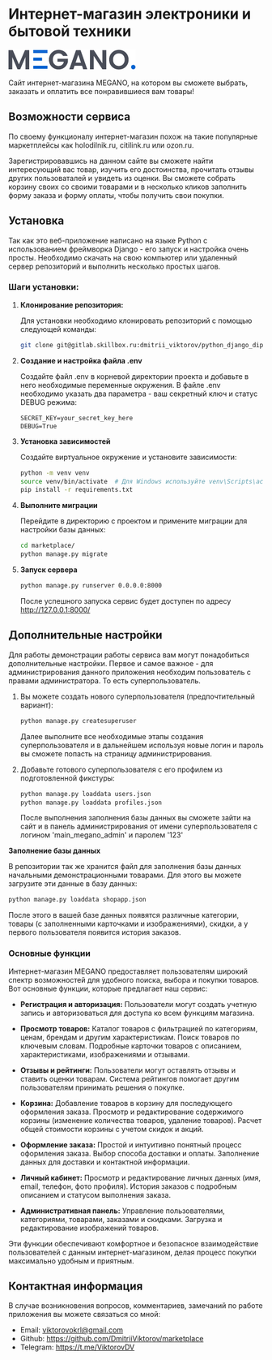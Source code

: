 # Интернет-магазин электроники и бытовой техники
![logo](/diploma-frontend/frontend/static/frontend/assets/img/logo.png)

Сайт интернет-магазина MEGANO, на котором вы сможете выбрать, заказать и оплатить все понравившиеся вам товары!

## Возможности сервиса

По своему функционалу интернет-магазин похож на такие популярные маркетплейсы как 
holodilnik.ru, citilink.ru или ozon.ru.

Зарегистрировавшись на данном сайте вы сможете найти интересующий вас товар, 
изучить его достоинства, прочитать отзывы других пользоваталей и увидеть из оценки.
Вы сможете собрать корзину своих со своими товарами и в несколько кликов заполнить форму заказа
и форму оплаты, чтобы получить свои покупки.

## Установка

Так как это веб-приложение написано на языке Python с использованием фреймворка Django - его запуск
и настройка очень просты. Необходимо скачать на свою компьютер или удаленный сервер репозиторий и выполнить несколько 
простых шагов.


### Шаги установки:

1. **Клонирование репозитория:**
   
   Для установки необходимо клонировать репозиторий с помощью следующей команды:
   ```bash
   git clone git@gitlab.skillbox.ru:dmitrii_viktorov/python_django_diploma.git
   ```
   
2. **Создание и настройка файла .env**
   
    Создайте файл .env в корневой директории проекта и добавьте в него необходимые переменные окружения. 
    В файле .env необходимо указать два параметра - ваш секретный ключ и статус DEBUG режима:
    ```
    SECRET_KEY=your_secret_key_here
    DEBUG=True
    ```
   
3. **Установка зависимостей**
   
   Создайте виртуальное окружение и установите зависимости:

   ```bash
   python -m venv venv
   source venv/bin/activate  # Для Windows используйте venv\Scripts\activate
   pip install -r requirements.txt
    ```

4. **Выполните миграции**

   Перейдите в директорию с проектом и примените миграции для настройки базы данных:

   ```bash
   cd marketplace/
   python manage.py migrate
    ```
   
5. **Запуск сервера**
   
   ```bash
   python manage.py runserver 0.0.0.0:8000
   ```

    После успешного запуска сервис будет доступен по адресу http://127.0.0.1:8000/


## Дополнительные настройки

Для работы демонстрации работы сервиса вам могут понадобиться дополнительные настройки.
Первое и самое важное - для администрирования данного приложения необходим пользователь с правами администратора.
То есть суперпользователь.
1. Вы можете создать нового суперпользователя (предпочтительный вариант):

   ```bash
   python manage.py createsuperuser
   ```
   Далее выполните все необходимые этапы создания суперпользователя и в дальнейшем используя новые логин и пароль вы
   сможете попасть на страницу администрирования.

2. Добавьте готового суперпользователя с его профилем из подготовленной фикстуры:

   ```bash
   python manage.py loaddata users.json
   python manage.py loaddata profiles.json
   ```
   После выполнения заполнения базы данных вы сможете зайти на сайт и в панель администрирования от имени
   суперпользователя с логином 'main_megano_admin' и паролем '123'

**Заполнение базы данных**

В репозитории так же хранится файл для заполнения базы данных начальными демонстрационными товарами.
Для этого вы можете загрузите эти данные в базу данных:

   ```bash
   python manage.py loaddata shopapp.json
   ```

После этого в вашей базе данных появятся различные категории, товары (с заполненными карточками и изображениями),
скидки, а у первого пользователя появится история заказов.


### Основные функции

Интернет-магазин MEGANO предоставляет пользователям широкий спектр возможностей для удобного поиска, выбора и покупки товаров. Вот основные функции, которые предлагает наш сервис:

- **Регистрация и авторизация:**
        Пользователи могут создать учетную запись и авторизоваться для доступа ко всем функциям магазина.

- **Просмотр товаров:**
        Каталог товаров с фильтрацией по категориям, ценам, брендам и другим характеристикам.
        Поиск товаров по ключевым словам.
        Подробные карточки товаров с описанием, характеристиками, изображениями и отзывами.

- **Отзывы и рейтинги:**
        Пользователи могут оставлять отзывы и ставить оценки товарам.
        Система рейтингов помогает другим пользователям принимать решения о покупке.

- **Корзина:**
        Добавление товаров в корзину для последующего оформления заказа.
        Просмотр и редактирование содержимого корзины (изменение количества товаров, удаление товаров).
        Расчет общей стоимости корзины с учетом скидок и акций.

- **Оформление заказа:**
        Простой и интуитивно понятный процесс оформления заказа.
        Выбор способа доставки и оплаты.
        Заполнение данных для доставки и контактной информации.

- **Личный кабинет:**
        Просмотр и редактирование личных данных (имя, email, телефон, фото профиля).
        История заказов с подробным описанием и статусом выполнения заказа.

- **Административная панель:**
        Управление пользователями, категориями, товарами, заказами и скидками.
        Загрузка и редактирование изображений товаров.

Эти функции обеспечивают комфортное и безопасное взаимодействие пользователей с данным
интернет-магазином, делая процесс покупки максимально удобным и приятным.

## Контактная информация

В случае возникновения вопросов, комментариев, замечаний по работе приложения вы можете связаться со мной:
- Email: viktorovokrl@gmail.com
- Github: https://github.com/DmitriiViktorov/marketplace
- Telegram: https://t.me/ViktorovDV

